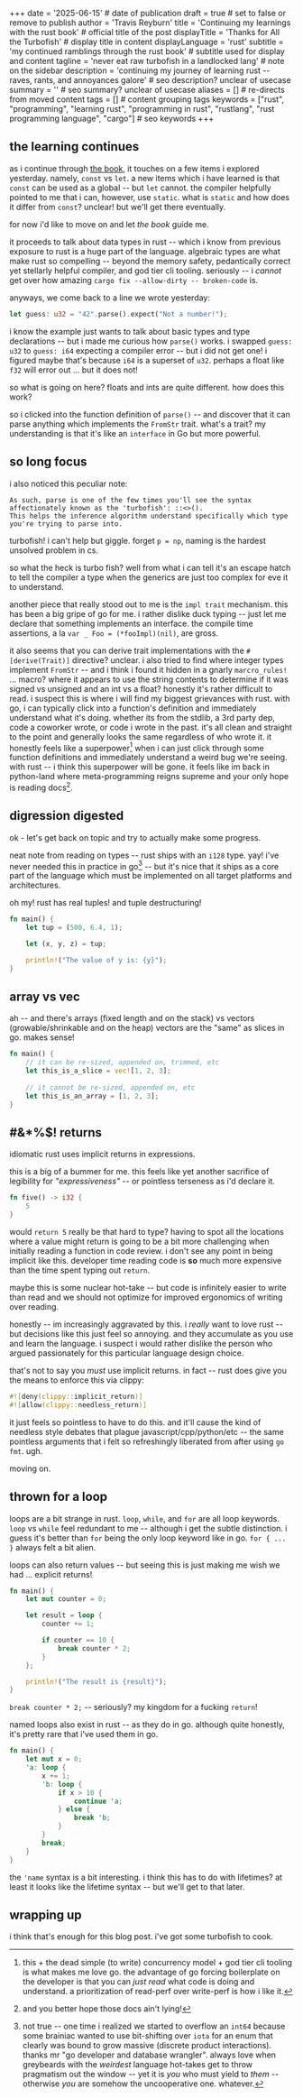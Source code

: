 +++
date = '2025-06-15' # date of publication
draft = true # set to false or remove to publish
author = 'Travis Reyburn'
title = 'Continuing my learnings with the rust book' # official title of the post
displayTitle = 'Thanks for All the Turbofish' # display title in content
displayLanguage = 'rust'
subtitle = 'my continued ramblings through the rust book' # subtitle used for display and content
tagline = 'never eat raw turbofish in a landlocked lang' # note on the sidebar
description = 'continuing my journey of learning rust -- raves, rants, and annoyances galore' # seo description? unclear of usecase
summary = '' # seo summary? unclear of usecase
aliases = [] # re-directs from moved content
tags = [] # content grouping tags
keywords = ["rust", "programming", "learning rust", "programming in rust", "rustlang", "rust programming language", "cargo"] # seo keywords
+++
## the learning continues
as i continue through [the book](https://rust-book.cs.brown.edu/ch03-01-variables-and-mutability.html), it touches on a few items i explored yesterday. namely, `const` vs `let`. a new items which i have learned is that `const` can be used as a global -- but `let` cannot. the compiler helpfully pointed to me that i can, however, use `static`. what is `static` and how does it differ from `const`? unclear! but we'll get there eventually.

for now i'd like to move on and let *the book* guide me.

it proceeds to talk about data types in rust -- which i know from previous exposure to rust is a huge part of the language. algebraic types are what make rust so compelling -- beyond the memory safety, pedantically correct yet stellarly helpful compiler, and god tier cli tooling. seriously -- i *cannot* get over how amazing `cargo fix --allow-dirty -- broken-code` is.

anyways, we come back to a line we wrote yesterday:
```rust
let guess: u32 = "42".parse().expect("Not a number!");
```

i know the example just wants to talk about basic types and type declarations -- but i made me curious how `parse()` works. i swapped `guess: u32` to `guess: i64` expecting a compiler error -- but i did not get one! i figured maybe that's because `i64` is a superset of `u32`. perhaps a float like `f32` will error out ... but it does not!

so what is going on here? floats and ints are quite different. how does this work?

so i clicked into the function definition of `parse()` -- and discover that it can parse anything which implements the `FromStr` trait. what's a trait? my understanding is that it's like an `interface` in Go but more powerful.

## so long focus
i also noticed this peculiar note:
```text
As such, parse is one of the few times you'll see the syntax affectionately known as the 'turbofish': ::<>(). 
This helps the inference algorithm understand specifically which type you're trying to parse into.
```

turbofish! i can't help but giggle. forget `p = np`, naming is the hardest unsolved problem in cs.

so what the heck is turbo fish? well from what i can tell it's an escape hatch to tell the compiler a type when the generics are just too complex for eve it to understand.

another piece that really stood out to me is the `impl trait` mechanism. this has been a big gripe of go for me. i rather dislike duck typing -- just let me declare that something implements an interface. the compile time assertions, a la `var _ Foo = (*fooImpl)(nil)`, are gross.

it also seems that you can derive trait implementations with the `#[derive(Trait)]` directive? unclear. i also tried to find where integer types implement `FromStr` -- and i think i found it hidden in a gnarly `marcro_rules!` ... macro? where it appears to use the string contents to determine if it was signed vs unsigned and an int vs a float? honestly it's rather difficult to read. i suspect this is where i will find my biggest grievances with rust. with go, i can typically click into a function's definition and immediately understand what it's doing. whether its from the stdlib, a 3rd party dep, code a coworker wrote, or code i wrote in the past. it's all clean and straight to the point and generally looks the same regardless of who wrote it. it honestly feels like a superpower[^1] when i can just click through some function definitions and immediately understand a weird bug we're seeing. with rust -- i think this superpower will be gone. it feels like im back in python-land where meta-programming reigns supreme and your only hope is reading docs[^2].

## digression digested
ok - let's get back on topic and try to actually make some progress.

neat note from reading on types -- rust ships with an `i128` type. yay! i've never needed this in practice in go[^3] -- but it's nice that it ships as a core part of the language which must be implemented on all target platforms and architectures.

oh my! rust has real tuples! and tuple destructuring!

```rust
fn main() {
    let tup = (500, 6.4, 1);

    let (x, y, z) = tup;

    println!("The value of y is: {y}");
}
```

## array vs vec
ah -- and there's arrays (fixed length and on the stack) vs vectors (growable/shrinkable and on the heap) vectors are the "same" as slices in go. makes sense!
```rust
fn main() {
    // it can be re-sized, appended on, trimmed, etc 
    let this_is_a_slice = vec![1, 2, 3];
    
    // it cannot be re-sized, appended on, etc
    let this_is_an_array = [1, 2, 3];
}
```

## #&*%$! returns
idiomatic rust uses implicit returns in expressions.

this is a big of a bummer for me. this feels like yet another sacrifice of legibility for *"expressiveness"* -- or pointless terseness as i'd declare it.
```rust
fn five() -> i32 {
    5
}
```

would `return 5` really be that hard to type? having to spot all the locations where a value might return is going to be a bit more challenging when initially reading a function in code review. i don't see any point in being implicit like this. developer time reading code is **so** much more expensive than the time spent typing out `return`.

maybe this is some nuclear hot-take -- but code is infinitely easier to write than read and we should not optimize for improved ergonomics of writing over reading.

honestly -- im increasingly aggravated by this. i *really* want to love rust -- but decisions like this just feel so annoying. and they accumulate as you use and learn the language. i suspect i would rather dislike the person who argued passionately for this particular language design choice.

that's not to say you *must* use implicit returns. in fact -- rust does give you the means to enforce this via clippy:

```rust
#![deny(clippy::implicit_return)]
#![allow(clippy::needless_return)]
```

it just feels so pointless to have to do this. and it'll cause the kind of needless style debates that plague javascript/cpp/python/etc -- the same pointless arguments that i felt so refreshingly liberated from after using `go fmt`. ugh.

moving on.

## thrown for a loop
loops are a bit strange in rust. `loop`, `while`, and `for` are all loop keywords. `loop` vs `while` feel redundant to me -- although i get the subtle distinction. i guess it's better than `for` being the only loop keyword like in go. `for { ... }` always felt a bit alien.

loops can also return values -- but seeing this is just making me wish we had ... explicit returns!

```rust
fn main() {
    let mut counter = 0;

    let result = loop {
        counter += 1;

        if counter == 10 {
            break counter * 2;
        }
    };

    println!("The result is {result}");
}
```

`break counter * 2;` -- seriously? my kingdom for a fucking `return`!

named loops also exist in rust -- as they do in go. although quite honestly, it's pretty rare that i've used them in go.
```rust
fn main() {
    let mut x = 0;
    'a: loop {
        x += 1;
        'b: loop {
            if x > 10 {
                continue 'a;
            } else {
                break 'b;
            }      
        }
        break;       
    }
}
```

the `'name` syntax is a bit interesting. i think this has to do with lifetimes? at least it looks like the lifetime syntax -- but we'll get to that later.

## wrapping up
i think that's enough for this blog post. i've got some turbofish to cook.

[^1]: this + the dead simple (to write) concurrency model + god tier cli tooling is what makes me love go. the advantage of go forcing boilerplate on the developer is that you can *just read* what code is doing and understand. a prioritization of read-perf over write-perf is how i like it.
[^2]: and you better hope those docs ain't lying!
[^3]: not true -- one time i realized we started to overflow an `int64` because some brainiac wanted to use bit-shifting over `iota` for an enum that clearly was bound to grow massive (discrete product interactions). thanks mr "go developer and database wrangler". always love when greybeards with the *weirdest* language hot-takes get to throw pragmatism out the window -- yet it is *you* who must yield to *them* -- otherwise *you* are somehow the uncooperative one. whatever.